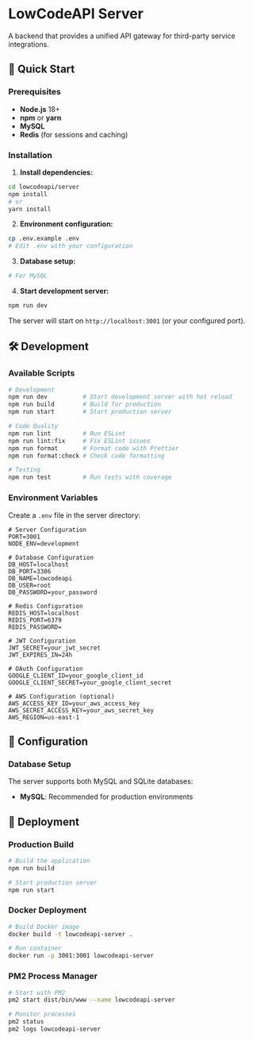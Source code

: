 # LowCodeAPI Server

A backend that provides a unified API gateway for third-party service integrations.

## 🚀 Quick Start

### Prerequisites

- **Node.js** 18+ 
- **npm** or **yarn**
- **MySQL**
- **Redis** (for sessions and caching)

### Installation

1. **Install dependencies:**
```bash
cd lowcodeapi/server
npm install
# or
yarn install
```

2. **Environment configuration:**
```bash
cp .env.example .env
# Edit .env with your configuration
```

3. **Database setup:**
```bash
# For MySQL

```

4. **Start development server:**
```bash
npm run dev
```

The server will start on `http://localhost:3001` (or your configured port).

## 🛠️ Development

### Available Scripts

```bash
# Development
npm run dev          # Start development server with hot reload
npm run build        # Build for production
npm run start        # Start production server

# Code Quality
npm run lint         # Run ESLint
npm run lint:fix     # Fix ESLint issues
npm run format       # Format code with Prettier
npm run format:check # Check code formatting

# Testing
npm run test         # Run tests with coverage
```

### Environment Variables

Create a `.env` file in the server directory:

```env
# Server Configuration
PORT=3001
NODE_ENV=development

# Database Configuration
DB_HOST=localhost
DB_PORT=3306
DB_NAME=lowcodeapi
DB_USER=root
DB_PASSWORD=your_password

# Redis Configuration
REDIS_HOST=localhost
REDIS_PORT=6379
REDIS_PASSWORD=

# JWT Configuration
JWT_SECRET=your_jwt_secret
JWT_EXPIRES_IN=24h

# OAuth Configuration
GOOGLE_CLIENT_ID=your_google_client_id
GOOGLE_CLIENT_SECRET=your_google_client_secret

# AWS Configuration (optional)
AWS_ACCESS_KEY_ID=your_aws_access_key
AWS_SECRET_ACCESS_KEY=your_aws_secret_key
AWS_REGION=us-east-1
```

## 🔧 Configuration

### Database Setup

The server supports both MySQL and SQLite databases:

- **MySQL**: Recommended for production environments

## 🚀 Deployment

### Production Build

```bash
# Build the application
npm run build

# Start production server
npm run start
```

### Docker Deployment

```bash
# Build Docker image
docker build -t lowcodeapi-server .

# Run container
docker run -p 3001:3001 lowcodeapi-server
```

### PM2 Process Manager

```bash
# Start with PM2
pm2 start dist/bin/www --name lowcodeapi-server

# Monitor processes
pm2 status
pm2 logs lowcodeapi-server
```
